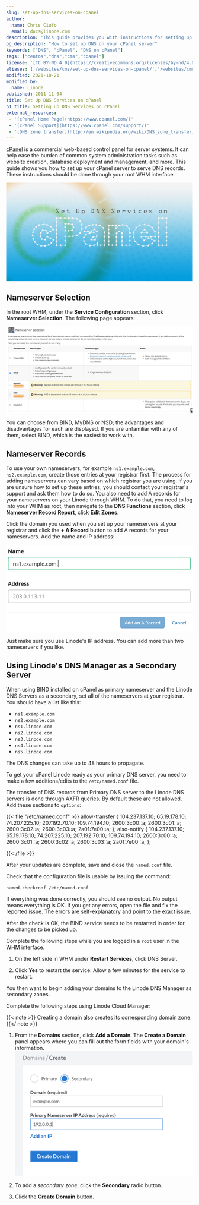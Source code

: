 ```yaml
---
slug: set-up-dns-services-on-cpanel
author:
  name: Chris Ciufo
  email: docs@linode.com
description: 'This guide provides you with instructions for setting up DNS on cPanel, a commercial web-based control panel for servers that lets you manage your Linode.'
og_description: "How to set up DNS on your cPanel server"
keywords: ["DNS", "cPanel", "DNS on cPanel"]
tags: ["centos","dns","cms","cpanel"]
license: '[CC BY-ND 4.0](https://creativecommons.org/licenses/by-nd/4.0)'
aliases: ['/websites/cms/set-up-dns-services-on-cpanel/','/websites/cms/cpanel/set-up-dns-services-on-cpanel/','/web-applications/control-panels/cpanel/dns-on-cpanel/']
modified: 2021-10-21
modified_by:
  name: Linode
published: 2011-11-04
title: Set Up DNS Services on cPanel
h1_title: Setting up DNS Services on cPanel
external_resources:
 - '[cPanel Home Page](https://www.cpanel.com/)'
 - '[cPanel Support](https://www.cpanel.com/support/)'
 - '[DNS zone transfer](http://en.wikipedia.org/wiki/DNS_zone_transfer)'
---
```


[cPanel](https://www.cpanel.com/) is a commercial web-based control panel for server systems. It can help ease the burden of common system administration tasks such as website creation, database deployment and management, and more. This guide shows you how to set up your cPanel server to serve DNS records. These instructions should be done through your root WHM interface.

![Set Up DNS Services on cPanel](set-up-dns-services-on-cpanel.png "Set Up DNS Services on cPanel")

## Nameserver Selection

In the root WHM, under the **Service Configuration** section, click **Nameserver Selection**. The following page appears:

[![cPanel Nameserver selection screen.](829-NSSelect.png)](829-NSSelect.png)

You can choose from BIND, MyDNS or NSD; the advantages and disadvantages for each are displayed. If you are unfamiliar with any of them, select BIND, which is the easiest to work with.

## Nameserver Records

To use your own nameservers, for example `ns1.example.com`, `ns2.example.com`, create those entries at your registrar first. The process for adding nameservers can vary based on which registrar you are using. If you are unsure how to set up these entries, you should contact your registrar's support and ask them how to do so. You also need to add A records for your nameservers on your Linode through WHM. To do that, you need to log into your WHM as root, then navigate to the **DNS Functions** section, click **Nameserver Record Report**, click **Edit Zones**.

Click the domain you used when you set up your nameservers at your registrar and click the **+ A Record** button to add A records for your nameservers. Add the name and IP address:

[![cPanel add NS entries.](832-AddNS2.png)](832-AddNS2.png)

Just make sure you use Linode's IP address. You can add more than two nameservers if you like.

## Using Linode's DNS Manager as a Secondary Server

When using BIND installed on cPanel as primary nameserver and the Linode DNS Servers as a secondary, set all of the nameservers at your registrar. You should have a list like this:

-   `ns1.example.com`
-   `ns2.example.com`
-   `ns1.linode.com`
-   `ns2.linode.com`
-   `ns3.linode.com`
-   `ns4.linode.com`
-   `ns5.linode.com`

The DNS changes can take up to 48 hours to propagate.

To get your cPanel Linode ready as your primary DNS server, you need to make a few additions/edits to the `/etc/named.conf` file.

The transfer of DNS records from Primary DNS server to the Linode DNS servers is done through AXFR queries. By default these are not allowed. Add these sections to `options`:

{{< file "/etc/named.conf" >}}
allow-transfer {
     104.237.137.10;
     65.19.178.10;
     74.207.225.10;
     207.192.70.10;
     109.74.194.10;
     2600:3c00::a;
     2600:3c01::a;
     2600:3c02::a;
     2600:3c03::a;
     2a01:7e00::a;
 };
 also-notify {
     104.237.137.10;
     65.19.178.10;
     74.207.225.10;
     207.192.70.10;
     109.74.194.10;
     2600:3c00::a;
     2600:3c01::a;
     2600:3c02::a;
     2600:3c03::a;
     2a01:7e00::a;
 };

{{< /file >}}


After your updates are complete, save and close the `named.conf` file.

Check that the configuration file is usable by issuing the command:

    named-checkconf /etc/named.conf

If everything was done correctly, you should see no output. No output means everything is OK. If you get any errors, open the file and fix the reported issue. The errors are self-explanatory and point to the exact issue.

After the check is OK, the BIND service needs to be restarted in order for the changes to be picked up.

Complete the following steps while you are logged in a `root` user in the WHM interface.

1. On the left side in WHM under **Restart Services**, click DNS Server.

1. Click **Yes** to restart the service. Allow a few minutes for the service to restart.

You then want to begin adding your domains to the Linode DNS Manager as secondary zones.

Complete the following steps using Linode Cloud Manager:

{{< note >}}
Creating a domain also creates its corresponding domain zone.
{{</ note >}}

1.  From the **Domains** section, click **Add a Domain**. The **Create a Domain** panel appears where you can fill out the form fields with your domain's information.
    [![add a secondary zone](secondary_zone.png)](secondary_zone.png)

1. To add a *secondary zone*, click the **Secondary** radio button.

1.  Click the **Create Domain** button.


